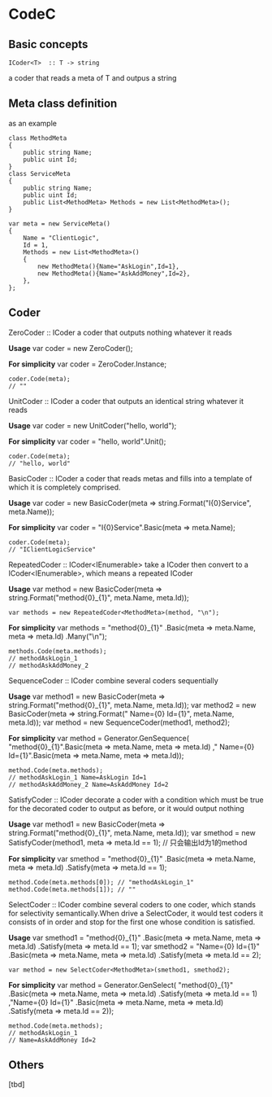 CodeC
=====

Basic concepts
--

	ICoder<T>  :: T -> string

a coder that reads a meta of T and outpus a string

Meta class definition
--

as an example

	class MethodMeta
	{
		public string Name;
		public uint Id;
	}
	class ServiceMeta
	{
		public string Name;
		public uint Id;
		public List<MethodMeta> Methods = new List<MethodMeta>();
	}

	var meta = new ServiceMeta()
	{
		Name = "ClientLogic",
		Id = 1,
		Methods = new List<MethodMeta>()
		{
			new MethodMeta(){Name="AskLogin",Id=1},
			new MethodMeta(){Name="AskAddMoney",Id=2},
		},
	};
	
Coder
--

ZeroCoder<T> :: ICoder<T>
	a coder that outputs nothing whatever it reads
	
**Usage**
	var coder = new ZeroCoder<ServiceMeta>();
	
**For simplicity**
	var coder = ZeroCoder<ServiceMeta>.Instance;
	
	coder.Code(meta); 
	// ""
	
UnitCoder<T> :: ICoder<T>
	a coder that outputs an identical string whatever it reads
	
**Usage**
	var coder = new UnitCoder<ServiceMeta>("hello, world");
	
**For simplicity**
	var coder = "hello, world".Unit<ServiceMeta>();
	
	coder.Code(meta); 
	// "hello, world"
	
BasicCoder<T> :: ICoder<T>
	a coder that reads metas and fills into a template of which it is completely comprised.
	
**Usage**
	var coder = new BasicCoder<ServiceMeta>(meta => string.Format("I{0}Service", meta.Name));
	
**For simplicity**
	var coder = "I{0}Service".Basic<ServiceMeta>(meta => meta.Name);
	
	coder.Code(meta); 
	// "IClientLogicService"
	
RepeatedCoder<T> :: ICoder<IEnumerable<T>>
	take a ICoder<T> then convert to a ICoder<IEnumerable<T>>, which means a repeated ICoder<T>

**Usage** 
	var method = new BasicCoder<MethodMeta>(meta => string.Format("method{0}_{1}", meta.Name, meta.Id));
	
	var methods = new RepeatedCoder<MethodMeta>(method, "\n");
	
**For simplicity**
	var methods = 
		"method{0}_{1}"
			.Basic<MethodMeta>(meta => meta.Name,  meta => meta.Id)
		.Many("\n");
	
	methods.Code(meta.methods); 
	// methodAskLogin_1
	// methodAskAddMoney_2
	
SequenceCoder<T> :: ICoder<T> 
	combine several coders sequentially
	
**Usage**
	var method1 = new BasicCoder<MethodMeta>(meta => string.Format("method{0}_{1}", meta.Name, meta.Id));
	var method2 = new BasicCoder<MethodMeta>(meta => string.Format(" Name={0} Id={1}", meta.Name, meta.Id));
	var method = new SequenceCoder<MethodMeta>(method1, method2);
	
**For simplicity**
	var method = Generator.GenSequence(
		"method{0}_{1}".Basic<MethodMeta>(meta => meta.Name,  meta => meta.Id)
	   ," Name={0} Id={1}".Basic<MethodMeta>(meta => meta.Name,  meta => meta.Id));
	
	method.Code(meta.methods);
	// methodAskLogin_1 Name=AskLogin Id=1
	// methodAskAddMoney_2 Name=AskAddMoney Id=2
	
SatisfyCoder<T> :: ICoder<T>
	decorate a coder with a condition which must be true for the decorated coder to output as before, or it would output nothing
	
**Usage**
	var method1 = new BasicCoder<MethodMeta>(meta => string.Format("method{0}_{1}", meta.Name, meta.Id));
	var smethod = new SatisfyCoder<MethodMeta>(method1, meta => meta.Id
	 == 1); // 只会输出Id为1的method
	
**For simplicity**
	var smethod = 
	"method{0}_{1}"
		.Basic<MethodMeta>(meta => meta.Name,  meta => meta.Id)
	.Satisfy(meta => meta.Id == 1);
	
	method.Code(meta.methods[0]); // "methodAskLogin_1"
	method.Code(meta.methods[1]); // ""
	
SelectCoder<T> :: ICoder<T>
	combine several coders to one coder, which stands for selectivity semantically.When drive a SelectCoder<T>, it would test coders it consists of in order and stop for the first one whose condition is satisfied.
	
**Usage**
	var smethod1 = 
	"method{0}_{1}"
		.Basic<MethodMeta>(meta => meta.Name,  meta => meta.Id)
	.Satisfy(meta => meta.Id == 1);
	var smethod2 = 
	"Name={0} Id={1}"
		.Basic<MethodMeta>(meta => meta.Name,  meta => meta.Id)
	.Satisfy(meta => meta.Id == 2);
	
	var method = new SelectCoder<MethodMeta>(smethod1, smethod2);
	
**For simplicity**
	var method = Generator.GenSelect(
		"method{0}_{1}"
			.Basic<MethodMeta>(meta => meta.Name,  meta => meta.Id)
		.Satisfy(meta => meta.Id == 1)
	   ,"Name={0} Id={1}"
			.Basic<MethodMeta>(meta => meta.Name,  meta => meta.Id)
		.Satisfy(meta => meta.Id == 2));
	
	method.Code(meta.methods);
	// methodAskLogin_1
	// Name=AskAddMoney Id=2
	
	
Others
--
[tbd]

	
	
	
	
	